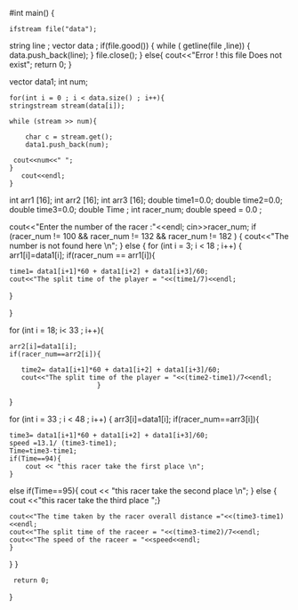 #int main()
{

    ifstream file("data");
   string line ;
    vector <string> data ;
        if(file.good()) {
            while ( getline(file ,line)) {
            data.push_back(line);
            }
      file.close();
        }
    else{
        cout<<"Error ! this file Does not exist";
        return 0;
    }


vector<int> data1;
int num;

    for(int i = 0 ; i < data.size() ; i++){
    stringstream stream(data[i]);

    while (stream >> num){

        char c = stream.get();
        data1.push_back(num);

     cout<<num<<" ";
    }
       cout<<endl;
    }


int arr1 [16];
int arr2 [16];
int arr3 [16];
double time1=0.0;
double time2=0.0;
double time3=0.0;
double Time ;
int racer_num;
double speed = 0.0 ;


cout<<"Enter the number of the racer :"<<endl;
cin>>racer_num;
if (racer_num != 100 && racer_num != 132 && racer_num != 182 ) {
    cout<<"The number is not found here \n";
}
else {
for (int i = 3; i < 18 ; i++)
{
    arr1[i]=data1[i];
    if(racer_num == arr1[i]){

    time1= data1[i+1]*60 + data1[i+2] + data1[i+3]/60;
    cout<<"The split time of the player = "<<(time1/7)<<endl;
}

}

for (int i = 18; i< 33 ; i++){

    arr2[i]=data1[i];
    if(racer_num==arr2[i]){

       time2= data1[i+1]*60 + data1[i+2] + data1[i+3]/60;
       cout<<"The split time of the player = "<<(time2-time1)/7<<endl;
                          }
}


for (int i = 33 ; i < 48 ; i++)
{   arr3[i]=data1[i];
    if(racer_num==arr3[i]){

    time3= data1[i+1]*60 + data1[i+2] + data1[i+3]/60;
    speed =13.1/ (time3-time1);
    Time=time3-time1;
    if(Time==94){
        cout << "this racer take the first place \n";
    }
  else if(Time==95){
        cout << "this racer take the second place \n";
    } else {
    cout <<"this racer take the third place ";}

    cout<<"The time taken by the racer overall distance ="<<(time3-time1)<<endl;
    cout<<"The split time of the raceer = "<<(time3-time2)/7<<endl;
    cout<<"The speed of the raceer = "<<speed<<endl;
    }

}
}

     return 0;


}
